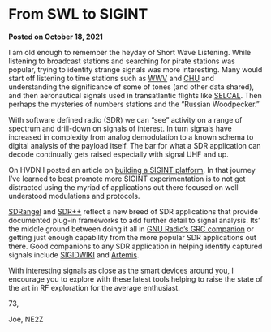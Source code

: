 # From SWL to SIGINT

**Posted on October 18, 2021**

I am old enough to remember the heyday of Short Wave Listening. While listening to broadcast stations and searching for pirate stations was popular, trying to identify strange signals was more interesting. Many would start off listening to time stations such as [WWV](https://www.nist.gov/time-distribution/radio-station-wwv) and [CHU](https://nrc.canada.ca/en/certifications-evaluations-standards/canadas-official-time/nrc-shortwave-station-broadcasts-chu) and understanding the significance of some of tones (and other data shared), and then aeronautical signals used in transatlantic flights like [SELCAL](https://en.wikipedia.org/wiki/SELCAL). Then perhaps the mysteries of numbers stations and the “Russian Woodpecker.”

With software defined radio (SDR) we can “see” activity on a range of spectrum and drill-down on signals of interest. In turn signals have increased in complexity from analog demodulation to a known schema to digital analysis of the payload itself. The bar for what a SDR application can decode continually gets raised especially with signal UHF and up.

On HVDN I posted an article on [building a SIGINT platform](https://hvdnnotebook.blogspot.com/2021/10/chasing-dragon-building-signals.html). In that journey I’ve learned to best promote more SIGINT experimentation is to not get distracted using the myriad of applications out there focused on well understood modulations and protocols.

[SDRangel](https://rgetz.github.io/sdrangel/) and [SDR++](https://github.com/AlexandreRouma/SDRPlusPlus) reflect a new breed of SDR applications that provide documented plug-in frameworks to add further detail to signal analysis. Its’ the middle ground between doing it all in [GNU Radio’s GRC companion](https://wiki.gnuradio.org/index.php/Main_Page) or getting just enough capability from the more popular SDR applications out there. Good companions to any SDR application in helping identify captured signals include [SIGIDWIKI](https://www.sigidwiki.com/wiki/Signal_Identification_Guide) and [Artemis](https://aresvalley.com/artemis/).

With interesting signals as close as the smart devices around you, I encourage you to explore with these latest tools helping to raise the state of the art in RF exploration for the average enthusiast.

73,

Joe, NE2Z

